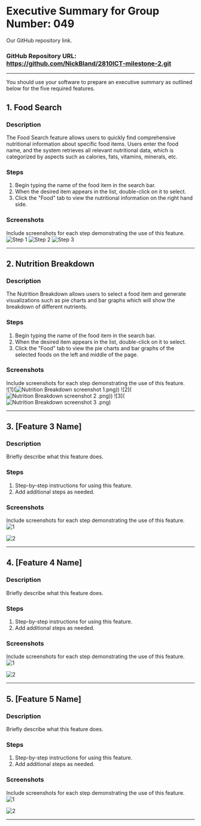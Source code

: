 # Executive Summary for Group Number: 049

Our GitHub repository link.
### GitHub Repository URL: https://github.com/NickBland/2810ICT-milestone-2.git

---

You should use your software to prepare an executive summary as outlined below for the five required features.

## 1. Food Search
### Description  
The Food Search feature allows users to quickly find comprehensive nutritional information about specific food items. Users enter the food name, and the system retrieves all relevant nutritional data, which is categorized by aspects such as calories, fats, vitamins, minerals, etc.

### Steps
1. Begin typing the name of the food item in the search bar.
2. When the desired item appears in the list, double-click on it to select.
3. Click the "Food" tab to view the nutritional information on the right hand side. 

### Screenshots
Include screenshots for each step demonstrating the use of this feature.  
![Step 1](![img.png](img.png))
![Step 2](![img_1.png](img_1.png))
![Step 3](![img_3.png](img_3.png))

---

## 2. Nutrition Breakdown
### Description  
The Nutrition Breakdown allows users to select a food item and generate visualizations such as pie charts and bar graphs which will show the breakdown of different nutrients.

### Steps
1. Begin typing the name of the food item in the search bar. 
2. When the desired item appears in the list, double-click on it to select.
3. Click the "Food" tab to view the pie charts and bar graphs of the selected foods on the left and middle of the page.

### Screenshots
Include screenshots for each step demonstrating the use of this feature.  
![1](![Nutrition Breakdown screenshot 1.png](Nutrition%20Breakdown%20screenshot%201.png)))
![2](![Nutrition Breakdown screenshot 2 .png](Nutrition%20Breakdown%20screenshot%202%20.png)))
![3](![Nutrition Breakdown screenshot 3 .png](Nutrition%20Breakdown%20screenshot%203%20.png))

---

## 3. [Feature 3 Name]
### Description  
Briefly describe what this feature does.

### Steps
1. Step-by-step instructions for using this feature.
2. Add additional steps as needed.

### Screenshots
Include screenshots for each step demonstrating the use of this feature.    
![1](./visual_design.png)

![2](./visual_design.png)


---

## 4. [Feature 4 Name]
### Description  
Briefly describe what this feature does.

### Steps
1. Step-by-step instructions for using this feature.
2. Add additional steps as needed.

### Screenshots
Include screenshots for each step demonstrating the use of this feature.    
![1](./visual_design.png)

![2](./visual_design.png)


---

## 5. [Feature 5 Name]
### Description  
Briefly describe what this feature does.

### Steps
1. Step-by-step instructions for using this feature.
2. Add additional steps as needed.

### Screenshots
Include screenshots for each step demonstrating the use of this feature.    
![1](./visual_design.png)

![2](./visual_design.png)


---

